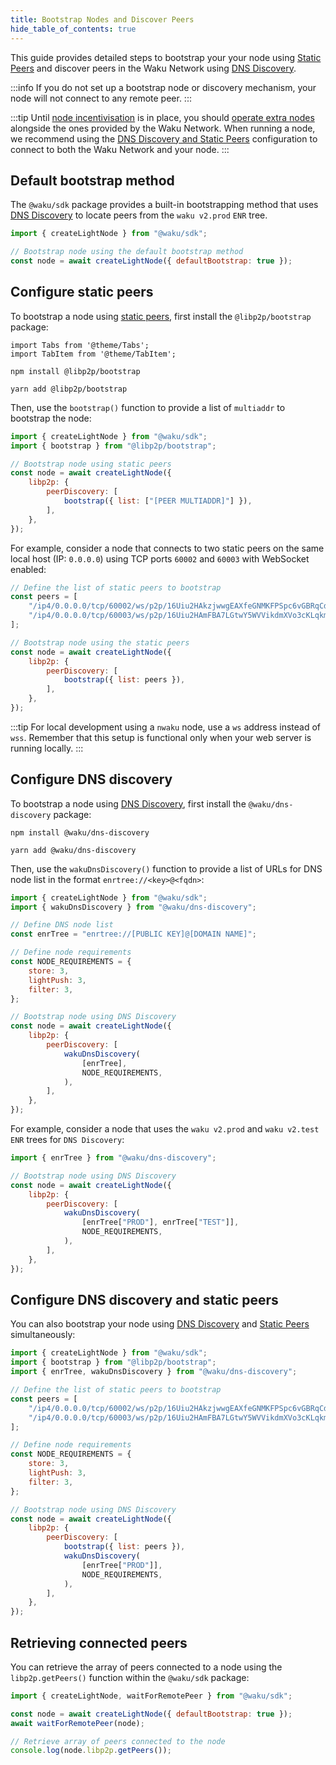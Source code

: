 ```yaml
---
title: Bootstrap Nodes and Discover Peers
hide_table_of_contents: true
---
```


This guide provides detailed steps to bootstrap your your node using [Static Peers](/learn/concepts/static-peers) and discover peers in the Waku Network using [DNS Discovery](/learn/concepts/dns-discovery).

:::info
If you do not set up a bootstrap node or discovery mechanism, your node will not connect to any remote peer.
:::

:::tip
Until [node incentivisation](/learn/research#prevention-of-denial-of-service-dos-and-node-incentivisation) is in place, you should [operate extra nodes](/#run-a-waku-node) alongside the ones provided by the Waku Network. When running a node, we recommend using the [DNS Discovery and Static Peers](#configure-dns-discovery-and-static-peers) configuration to connect to both the Waku Network and your node.
:::

## Default bootstrap method

The `@waku/sdk` package provides a built-in bootstrapping method that uses [DNS Discovery](/learn/concepts/dns-discovery) to locate peers from the `waku v2.prod` `ENR` tree.

```js
import { createLightNode } from "@waku/sdk";

// Bootstrap node using the default bootstrap method
const node = await createLightNode({ defaultBootstrap: true });
```

## Configure static peers

To bootstrap a node using [static peers](/learn/concepts/static-peers), first install the `@libp2p/bootstrap` package:

```mdx-code-block
import Tabs from '@theme/Tabs';
import TabItem from '@theme/TabItem';
```

<Tabs groupId="package-manager">
<TabItem value="npm" label="NPM">

```shell
npm install @libp2p/bootstrap
```

</TabItem>
<TabItem value="yarn" label="Yarn">

```shell
yarn add @libp2p/bootstrap
```

</TabItem>
</Tabs>

Then, use the `bootstrap()` function to provide a list of `multiaddr` to bootstrap the node:

```js
import { createLightNode } from "@waku/sdk";
import { bootstrap } from "@libp2p/bootstrap";

// Bootstrap node using static peers
const node = await createLightNode({
	libp2p: {
		peerDiscovery: [
			bootstrap({ list: ["[PEER MULTIADDR]"] }),
		],
	},
});
```

For example, consider a node that connects to two static peers on the same local host (IP: `0.0.0.0`) using TCP ports `60002` and `60003` with WebSocket enabled:

```js
// Define the list of static peers to bootstrap
const peers = [
	"/ip4/0.0.0.0/tcp/60002/ws/p2p/16Uiu2HAkzjwwgEAXfeGNMKFPSpc6vGBRqCdTLG5q3Gmk2v4pQw7H",
	"/ip4/0.0.0.0/tcp/60003/ws/p2p/16Uiu2HAmFBA7LGtwY5WVVikdmXVo3cKLqkmvVtuDu63fe8safeQJ",
];

// Bootstrap node using the static peers
const node = await createLightNode({
	libp2p: {
		peerDiscovery: [
			bootstrap({ list: peers }),
		],
	},
});
```

:::tip
For local development using a `nwaku` node, use a `ws` address instead of `wss`. Remember that this setup is functional only when your web server is running locally.
:::

## Configure DNS discovery

To bootstrap a node using [DNS Discovery](/learn/concepts/dns-discovery), first install the `@waku/dns-discovery` package:

<Tabs groupId="package-manager">
<TabItem value="npm" label="NPM">

```shell
npm install @waku/dns-discovery
```

</TabItem>
<TabItem value="yarn" label="Yarn">

```shell
yarn add @waku/dns-discovery
```

</TabItem>
</Tabs>

Then, use the `wakuDnsDiscovery()` function to provide a list of URLs for DNS node list in the format `enrtree://<key>@<fqdn>`:

```js
import { createLightNode } from "@waku/sdk";
import { wakuDnsDiscovery } from "@waku/dns-discovery";

// Define DNS node list
const enrTree = "enrtree://[PUBLIC KEY]@[DOMAIN NAME]";

// Define node requirements
const NODE_REQUIREMENTS = {
	store: 3,
	lightPush: 3,
	filter: 3,
};

// Bootstrap node using DNS Discovery
const node = await createLightNode({
	libp2p: {
		peerDiscovery: [
			wakuDnsDiscovery(
				[enrTree],
				NODE_REQUIREMENTS,
			),
		],
	},
});
```

For example, consider a node that uses the `waku v2.prod` and `waku v2.test` `ENR` trees for `DNS Discovery`:

```js
import { enrTree } from "@waku/dns-discovery";

// Bootstrap node using DNS Discovery
const node = await createLightNode({
	libp2p: {
		peerDiscovery: [
			wakuDnsDiscovery(
				[enrTree["PROD"], enrTree["TEST"]],
				NODE_REQUIREMENTS,
			),
		],
	},
});
```

## Configure DNS discovery and static peers

You can also bootstrap your node using [DNS Discovery](/learn/concepts/dns-discovery) and [Static Peers](/learn/concepts/static-peers) simultaneously:

```js
import { createLightNode } from "@waku/sdk";
import { bootstrap } from "@libp2p/bootstrap";
import { enrTree, wakuDnsDiscovery } from "@waku/dns-discovery";

// Define the list of static peers to bootstrap
const peers = [
	"/ip4/0.0.0.0/tcp/60002/ws/p2p/16Uiu2HAkzjwwgEAXfeGNMKFPSpc6vGBRqCdTLG5q3Gmk2v4pQw7H",
	"/ip4/0.0.0.0/tcp/60003/ws/p2p/16Uiu2HAmFBA7LGtwY5WVVikdmXVo3cKLqkmvVtuDu63fe8safeQJ",
];

// Define node requirements
const NODE_REQUIREMENTS = {
	store: 3,
	lightPush: 3,
	filter: 3,
};

// Bootstrap node using DNS Discovery
const node = await createLightNode({
	libp2p: {
		peerDiscovery: [
			bootstrap({ list: peers }),
			wakuDnsDiscovery(
				[enrTree["PROD"]],
				NODE_REQUIREMENTS,
			),
		],
	},
});
```

## Retrieving connected peers

You can retrieve the array of peers connected to a node using the `libp2p.getPeers()` function within the `@waku/sdk` package:

```js
import { createLightNode, waitForRemotePeer } from "@waku/sdk";

const node = await createLightNode({ defaultBootstrap: true });
await waitForRemotePeer(node);

// Retrieve array of peers connected to the node
console.log(node.libp2p.getPeers());
```